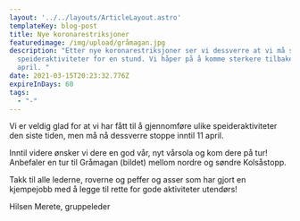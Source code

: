 ```yaml
---
layout: '../../layouts/ArticleLayout.astro'
templateKey: blog-post
title: Nye koronarestriksjoner
featuredimage: /img/upload/gråmagan.jpg
description: "Etter nye koronarestriksjoner ser vi dessverre at vi må stoppe
  speideraktiviteter for en stund. Vi håper på å komme sterkere tilbake etter 11
  april. "
date: 2021-03-15T20:23:32.776Z
expireInDays: 60
tags:
  - "-"
---
```

Vi er veldig glad for at vi har fått til å gjennomføre ulike speideraktiviteter den siste tiden, men må nå dessverre stoppe inntil 11 april. 

Inntil videre ønsker vi dere en god vår, nyt vårsola og kom dere på tur! Anbefaler en tur til Gråmagan (bildet) mellom nordre og søndre Kolsåstopp. 

Takk til alle lederne, roverne og peffer og asser som har gjort en kjempejobb med å legge til rette for gode aktiviteter utendørs! 

Hilsen Merete, gruppeleder